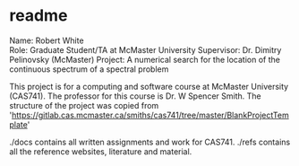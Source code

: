 # readme 
Name: Robert White  
Role: Graduate Student/TA at McMaster University
Supervisor: Dr. Dimitry Pelinovsky (McMaster)
Project: A numerical search for the location of the continuous spectrum of a spectral problem

This project is for a computing and software course at McMaster University (CAS741). The professor for this course is Dr. W Spencer Smith. 
The structure of the project was copied from 'https://gitlab.cas.mcmaster.ca/smiths/cas741/tree/master/BlankProjectTemplate' 

./docs contains all written assignments and work for CAS741.
./refs contains all the reference websites, literature and material.  

